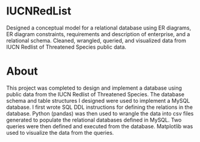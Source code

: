 # IUCNRedList
Designed a conceptual model for a relational database using ER diagrams, ER diagram constraints, requirements and 
description of enterprise, and a relational schema.
Cleaned, wrangled, queried, and visualized data from IUCN Redlist of Threatened Species public data.

# About
This project was completed to design and implement a database using public data from the IUCN Redlist of 
Threatened Species. The database schema and table structures I designed were used to implement a MySQL
database. I first wrote SQL DDL instructions for defining the relations in the database. Python (pandas) was
then used to wrangle the data into csv files generated to populate the relational databases defined in MySQL. 
Two queries were then defined and executed from the database. Matplotlib was used to visualize the data 
from the queries. 
